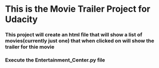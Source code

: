 # This is the Movie Trailer Project for Udacity
### This project will create an html file that will show a list of movies(currently just one)  that when clicked on will show the trailer for thie movie
### Execute the Entertainment_Center.py file
